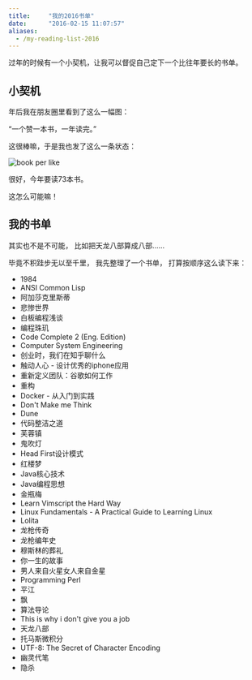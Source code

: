 ```yaml
---
title:     "我的2016书单"
date:      "2016-02-15 11:07:57"
aliases:
  - /my-reading-list-2016
---
```


过年的时候有一个小契机，让我可以督促自己定下一个比往年要长的书单。

<!--more-->


## 小契机

年后我在朋友圈里看到了这么一幅图：

“一个赞一本书，一年读完。”

这很棒嘛，于是我也发了这么一条状态：

![book per like][book-per-like]

很好，今年要读73本书。

这怎么可能嘛！


## 我的书单

其实也不是不可能，
比如把天龙八部算成八部……

毕竟不积跬步无以至千里，
我先整理了一个书单，
打算按顺序这么读下来：

* 1984
* ANSI Common Lisp
* 阿加莎克里斯蒂
* 悲惨世界
* 白板编程浅谈
* 编程珠玑
* Code Complete 2 (Eng. Edition)
* Computer System Engineering
* 创业时，我们在知乎聊什么
* 触动人心 - 设计优秀的iphone应用
* 重新定义团队：谷歌如何工作
* 重构
* Docker - 从入门到实践
* Don't Make me Think
* Dune
* 代码整洁之道
* 芙蓉镇
* 鬼吹灯
* Head First设计模式
* 红楼梦
* Java核心技术
* Java编程思想
* 金瓶梅
* Learn Vimscript the Hard Way
* Linux Fundamentals - A Practical Guide to Learning Linux
* Lolita
* 龙枪传奇
* 龙枪编年史
* 穆斯林的葬礼
* 你一生的故事
* 男人来自火星女人来自金星
* Programming Perl
* 平江
* 飘
* 算法导论
* This is why i don't give you a job
* 天龙八部
* 托马斯微积分
* UTF-8: The Secret of Character Encoding
* 幽灵代笔
* 隐杀


[book-per-like]: /assets/book_per_like.jpg
